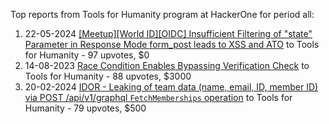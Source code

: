 Top reports from Tools for Humanity program at HackerOne for period all:

1. 22-05-2024 [[Meetup][World ID][OIDC] Insufficient Filtering of "state" Parameter in Response Mode form_post leads to XSS and ATO](https://hackerone.com/reports/2515808) to Tools for Humanity - 97 upvotes, $0
2. 14-08-2023 [Race Condition Enables Bypassing Verification Check](https://hackerone.com/reports/2110030) to Tools for Humanity - 88 upvotes, $3000
3. 20-02-2024 [IDOR - Leaking of team data (name, email, ID, member ID) via POST /api/v1/graphql  `FetchMemberships` operation](https://hackerone.com/reports/2381816) to Tools for Humanity - 79 upvotes, $500
